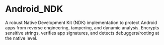 # Android_NDK
A robust Native Development Kit (NDK) implementation to protect Android apps from reverse engineering, tampering, and dynamic analysis. Encrypts sensitive strings, verifies app signatures, and detects debuggers/rooting at the native level.
